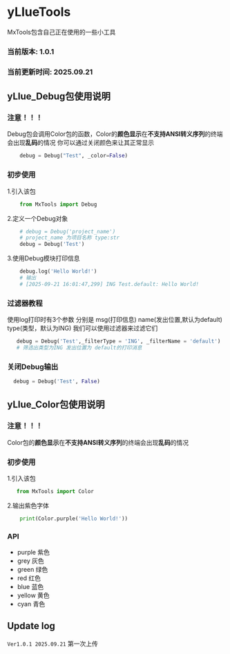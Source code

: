 # yLIueTools
MxTools包含自己正在使用的一些小工具
### 当前版本: 1.0.1
### 当前更新时间: 2025.09.21
## yLIue_Debug包使用说明
### 注意！！！
Debug包会调用Color包的函数，Color的**颜色显示**在**不支持ANSI转义序列**的终端会出现**乱码**的情况
你可以通过关闭颜色来让其正常显示
```python
	debug = Debug("Test", _color=False)
```
### 初步使用
1.引入该包
```python
	from MxTools import Debug
```
2.定义一个Debug对象
```python
	# debug = Debug('project_name') 
	# project_name 为项目名称 type:str
	debug = Debug('Test')
```
3.使用Debug模块打印信息
```python
	debug.log('Hello World!')
	# 输出
	# [2025-09-21 16:01:47,299] ING Test.default: Hello World!
```
### 过滤器教程
 使用log打印时有3个参数
 分别是
 msg(打印信息)
 name(发出位置,默认为default)
 type(类型，默认为ING)
 我们可以使用过滤器来过滤它们
 ```python
	debug = Debug('Test',_filterType = 'ING', _filterName = 'default')
	# 筛选出类型为ING 发出位置为 default的打印消息
 ```
### 关闭Debug输出
  ```python
	debug = Debug('Test', False)
 ```
## yLIue_Color包使用说明
### 注意！！！
Color包的**颜色显示**在**不支持ANSI转义序列**的终端会出现**乱码**的情况
### 初步使用
 1.引入该包
 ```python
	from MxTools import Color
 ```
 2.输出紫色字体
 ```python
	 print(Color.purple('Hello World!'))
 ```
### API
- purple 紫色
- grey 灰色
- green 绿色
- red	红色
- blue	蓝色
- yellow 黄色
- cyan	青色

## Update log
`Ver1.0.1 2025.09.21` 第一次上传